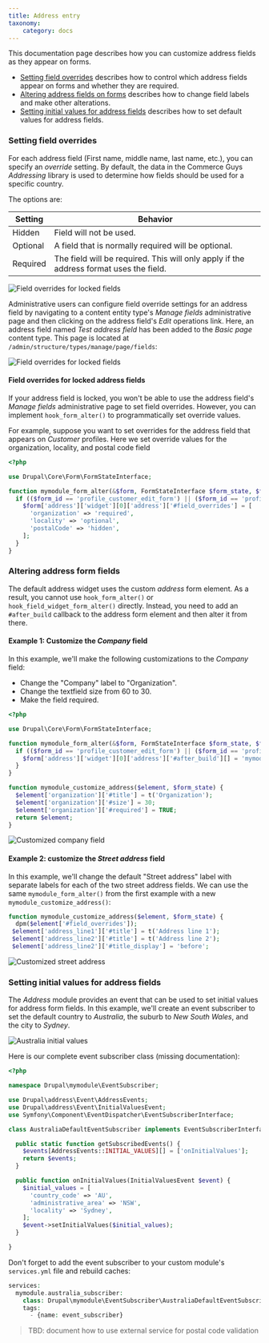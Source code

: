 ```yaml
---
title: Address entry
taxonomy:
    category: docs
---
```


This documentation page describes how you can customize address fields as they appear on forms.

* [Setting field overrides](#setting-field-overrides) describes how to control which address fields appear on forms and whether they are required.
* [Altering address fields on forms](#altering-address-form-fields) describes how to change field labels and make other alterations.
* [Setting initial values for address fields](#setting-initial-values-for-address-fields) describes how to set default values for address fields.

### Setting field overrides
For each address field (First name, middle name, last name, etc.), you can specify an *override* setting. By default, the data in the Commerce Guys *Addressing* library is used to determine how fields should be used for a specific country.

The options are:

| Setting  | Behavior |
| ---------| -------- |
| Hidden   | Field will not be used. |
| Optional | A field that is normally required will be optional. |
| Required | The field will be required. This will only apply if the address format uses the field. |

![Field overrides for locked fields](../../images/address-entry-3.png)

Administrative users can configure field override settings for an address field by navigating to a content entity type's *Manage fields* administrative page and then clicking on the address field's *Edit* operations link. Here, an address field named *Test address field* has been added to the *Basic page* content type. This page is located at `/admin/structure/types/manage/page/fields`:

![Field overrides for locked fields](../../images/address-entry-4.png)

#### Field overrides for locked address fields
If your address field is locked, you won't be able to use the address field's *Manage fields* administrative page to set field overrides. However, you can implement `hook_form_alter()` to programmatically set override values.

For example, suppose you want to set overrides for the address field that appears on *Customer* profiles. Here we set override values for the organization, locality, and postal code field

```php
<?php

use Drupal\Core\Form\FormStateInterface;

function mymodule_form_alter(&$form, FormStateInterface $form_state, $form_id) {
  if (($form_id == 'profile_customer_edit_form') || ($form_id == 'profile_customer_add_form')) {
    $form['address']['widget'][0]['address']['#field_overrides'] = [
      'organization' => 'required',
      'locality' => 'optional',
      'postalCode' => 'hidden',
    ];
  }
}
```

### Altering address form fields
The default address widget uses the custom *address* form element. As a result, you cannot use `hook_form_alter()` or `hook_field_widget_form_alter()` directly. Instead, you need to add an `#after_build` callback to the address form element and then alter it from there.

#### Example 1: Customize the *Company* field
In this example, we'll make the following customizations to the *Company* field:
* Change the "Company" label to "Organization".
* Change the textfield size from 60 to 30.
* Make the field required.

```php
<?php

use Drupal\Core\Form\FormStateInterface;

function mymodule_form_alter(&$form, FormStateInterface $form_state, $form_id) {
  if (($form_id == 'profile_customer_edit_form') || ($form_id == 'profile_customer_add_form')) {
    $form['address']['widget'][0]['address']['#after_build'][] = 'mymodule_customize_address';
  }
}

function mymodule_customize_address($element, $form_state) {
  $element['organization']['#title'] = t('Organization');
  $element['organization']['#size'] = 30;
  $element['organization']['#required'] = TRUE;
  return $element;
}

```
![Customized company field](../../images/address-entry-1.png)

#### Example 2: customize the *Street address* field
In this example, we'll change the default "Street address" label with separate labels for each of the two street address fields. We can use the same `mymodule_form_alter()` from the first example with a new `mymodule_customize_address()`:

```php
function mymodule_customize_address($element, $form_state) {
  dpm($element['#field_overrides']);
 $element['address_line1']['#title'] = t('Address line 1');
 $element['address_line2']['#title'] = t('Address line 2');
 $element['address_line2']['#title_display'] = 'before';
```

![Customized street address](../../images/address-entry-2.png)

### Setting initial values for address fields
The *Address* module provides an event that can be used to set initial values for address form fields. In this example, we'll create an event subscriber to set the default country to *Australia*, the suburb to *New South Wales*, and the city to *Sydney*.

![Australia initial values](../../images/address-entry-5.png)

Here is our complete event subscriber class (missing documentation):

```php
<?php

namespace Drupal\mymodule\EventSubscriber;

use Drupal\address\Event\AddressEvents;
use Drupal\address\Event\InitialValuesEvent;
use Symfony\Component\EventDispatcher\EventSubscriberInterface;

class AustraliaDefaultEventSubscriber implements EventSubscriberInterface {

  public static function getSubscribedEvents() {
    $events[AddressEvents::INITIAL_VALUES][] = ['onInitialValues'];
    return $events;
  }

  public function onInitialValues(InitialValuesEvent $event) {
    $initial_values = [
      'country_code' => 'AU',
      'administrative_area' => 'NSW',
      'locality' => 'Sydney',
    ];
    $event->setInitialValues($initial_values);
  }

}
```

Don't forget to add the event subscriber to your custom module's `services.yml` file and rebuild caches:

```php
services:
  mymodule.australia_subscriber:
    class: Drupal\mymodule\EventSubscriber\AustraliaDefaultEventSubscriber
    tags:
      - {name: event_subscriber}
```

> TBD: document how to use external service for postal code validation
